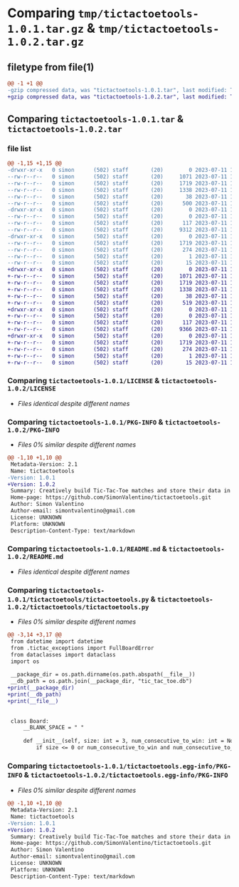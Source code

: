 # Comparing `tmp/tictactoetools-1.0.1.tar.gz` & `tmp/tictactoetools-1.0.2.tar.gz`

## filetype from file(1)

```diff
@@ -1 +1 @@
-gzip compressed data, was "tictactoetools-1.0.1.tar", last modified: Tue Jul 11 19:11:35 2023, max compression
+gzip compressed data, was "tictactoetools-1.0.2.tar", last modified: Tue Jul 11 19:53:03 2023, max compression
```

## Comparing `tictactoetools-1.0.1.tar` & `tictactoetools-1.0.2.tar`

### file list

```diff
@@ -1,15 +1,15 @@
-drwxr-xr-x   0 simon      (502) staff       (20)        0 2023-07-11 19:11:35.469934 tictactoetools-1.0.1/
--rw-r--r--   0 simon      (502) staff       (20)     1071 2023-07-11 18:52:55.000000 tictactoetools-1.0.1/LICENSE
--rw-r--r--   0 simon      (502) staff       (20)     1719 2023-07-11 19:11:35.469228 tictactoetools-1.0.1/PKG-INFO
--rw-r--r--   0 simon      (502) staff       (20)     1338 2023-07-11 18:55:13.000000 tictactoetools-1.0.1/README.md
--rw-r--r--   0 simon      (502) staff       (20)       38 2023-07-11 19:11:35.470139 tictactoetools-1.0.1/setup.cfg
--rw-r--r--   0 simon      (502) staff       (20)      500 2023-07-11 19:11:15.000000 tictactoetools-1.0.1/setup.py
-drwxr-xr-x   0 simon      (502) staff       (20)        0 2023-07-11 19:11:35.465021 tictactoetools-1.0.1/tictactoetools/
--rw-r--r--   0 simon      (502) staff       (20)        0 2023-07-11 18:46:11.000000 tictactoetools-1.0.1/tictactoetools/__init__.py
--rw-r--r--   0 simon      (502) staff       (20)      117 2023-07-11 18:51:40.000000 tictactoetools-1.0.1/tictactoetools/tictac_exceptions.py
--rw-r--r--   0 simon      (502) staff       (20)     9312 2023-07-11 19:11:15.000000 tictactoetools-1.0.1/tictactoetools/tictactoetools.py
-drwxr-xr-x   0 simon      (502) staff       (20)        0 2023-07-11 19:11:35.468300 tictactoetools-1.0.1/tictactoetools.egg-info/
--rw-r--r--   0 simon      (502) staff       (20)     1719 2023-07-11 19:11:35.000000 tictactoetools-1.0.1/tictactoetools.egg-info/PKG-INFO
--rw-r--r--   0 simon      (502) staff       (20)      274 2023-07-11 19:11:35.000000 tictactoetools-1.0.1/tictactoetools.egg-info/SOURCES.txt
--rw-r--r--   0 simon      (502) staff       (20)        1 2023-07-11 19:11:35.000000 tictactoetools-1.0.1/tictactoetools.egg-info/dependency_links.txt
--rw-r--r--   0 simon      (502) staff       (20)       15 2023-07-11 19:11:35.000000 tictactoetools-1.0.1/tictactoetools.egg-info/top_level.txt
+drwxr-xr-x   0 simon      (502) staff       (20)        0 2023-07-11 19:53:03.230285 tictactoetools-1.0.2/
+-rw-r--r--   0 simon      (502) staff       (20)     1071 2023-07-11 18:52:55.000000 tictactoetools-1.0.2/LICENSE
+-rw-r--r--   0 simon      (502) staff       (20)     1719 2023-07-11 19:53:03.229768 tictactoetools-1.0.2/PKG-INFO
+-rw-r--r--   0 simon      (502) staff       (20)     1338 2023-07-11 18:55:13.000000 tictactoetools-1.0.2/README.md
+-rw-r--r--   0 simon      (502) staff       (20)       38 2023-07-11 19:53:03.230422 tictactoetools-1.0.2/setup.cfg
+-rw-r--r--   0 simon      (502) staff       (20)      519 2023-07-11 19:52:35.000000 tictactoetools-1.0.2/setup.py
+drwxr-xr-x   0 simon      (502) staff       (20)        0 2023-07-11 19:53:03.225483 tictactoetools-1.0.2/tictactoetools/
+-rw-r--r--   0 simon      (502) staff       (20)        0 2023-07-11 18:46:11.000000 tictactoetools-1.0.2/tictactoetools/__init__.py
+-rw-r--r--   0 simon      (502) staff       (20)      117 2023-07-11 18:51:40.000000 tictactoetools-1.0.2/tictactoetools/tictac_exceptions.py
+-rw-r--r--   0 simon      (502) staff       (20)     9366 2023-07-11 19:52:35.000000 tictactoetools-1.0.2/tictactoetools/tictactoetools.py
+drwxr-xr-x   0 simon      (502) staff       (20)        0 2023-07-11 19:53:03.228923 tictactoetools-1.0.2/tictactoetools.egg-info/
+-rw-r--r--   0 simon      (502) staff       (20)     1719 2023-07-11 19:53:03.000000 tictactoetools-1.0.2/tictactoetools.egg-info/PKG-INFO
+-rw-r--r--   0 simon      (502) staff       (20)      274 2023-07-11 19:53:03.000000 tictactoetools-1.0.2/tictactoetools.egg-info/SOURCES.txt
+-rw-r--r--   0 simon      (502) staff       (20)        1 2023-07-11 19:53:03.000000 tictactoetools-1.0.2/tictactoetools.egg-info/dependency_links.txt
+-rw-r--r--   0 simon      (502) staff       (20)       15 2023-07-11 19:53:03.000000 tictactoetools-1.0.2/tictactoetools.egg-info/top_level.txt
```

### Comparing `tictactoetools-1.0.1/LICENSE` & `tictactoetools-1.0.2/LICENSE`

 * *Files identical despite different names*

### Comparing `tictactoetools-1.0.1/PKG-INFO` & `tictactoetools-1.0.2/PKG-INFO`

 * *Files 0% similar despite different names*

```diff
@@ -1,10 +1,10 @@
 Metadata-Version: 2.1
 Name: tictactoetools
-Version: 1.0.1
+Version: 1.0.2
 Summary: Creatively build Tic-Tac-Toe matches and store their data in a database of all users.
 Home-page: https://github.com/SimonValentino/tictactoetools.git
 Author: Simon Valentino
 Author-email: simontvalentino@gmail.com
 License: UNKNOWN
 Platform: UNKNOWN
 Description-Content-Type: text/markdown
```

### Comparing `tictactoetools-1.0.1/README.md` & `tictactoetools-1.0.2/README.md`

 * *Files identical despite different names*

### Comparing `tictactoetools-1.0.1/tictactoetools/tictactoetools.py` & `tictactoetools-1.0.2/tictactoetools/tictactoetools.py`

 * *Files 0% similar despite different names*

```diff
@@ -3,14 +3,17 @@
 from datetime import datetime
 from .tictac_exceptions import FullBoardError
 from dataclasses import dataclass
 import os
 
 __package_dir = os.path.dirname(os.path.abspath(__file__))
 __db_path = os.path.join(__package_dir, "tic_tac_toe.db")
+print(__package_dir)
+print(__db_path)
+print(__file__)
 
 
 class Board:
     __BLANK_SPACE = " "
 
     def __init__(self, size: int = 3, num_consecutive_to_win: int = None) -> None:
         if size <= 0 or num_consecutive_to_win and num_consecutive_to_win <= 0:
```

### Comparing `tictactoetools-1.0.1/tictactoetools.egg-info/PKG-INFO` & `tictactoetools-1.0.2/tictactoetools.egg-info/PKG-INFO`

 * *Files 0% similar despite different names*

```diff
@@ -1,10 +1,10 @@
 Metadata-Version: 2.1
 Name: tictactoetools
-Version: 1.0.1
+Version: 1.0.2
 Summary: Creatively build Tic-Tac-Toe matches and store their data in a database of all users.
 Home-page: https://github.com/SimonValentino/tictactoetools.git
 Author: Simon Valentino
 Author-email: simontvalentino@gmail.com
 License: UNKNOWN
 Platform: UNKNOWN
 Description-Content-Type: text/markdown
```

